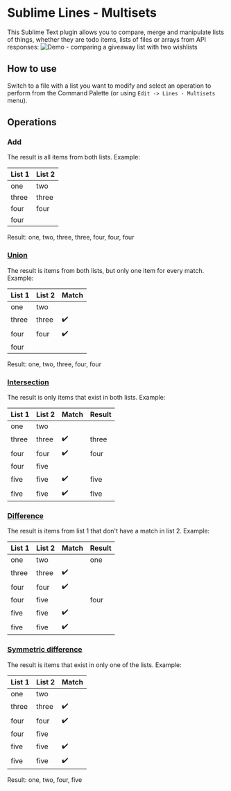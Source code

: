 # Sublime Lines - Multisets
This Sublime Text plugin allows you to compare, merge and manipulate lists of things,
whether they are todo items, lists of files or arrays from API responses:
![Demo - comparing a giveaway list with two wishlists](https://github.com/heldev/sublime-lines-multisets/raw/master/demo-giveaway-list.gif)

## How to use
Switch to a file with a list you want to modify and select an operation to perform from the Command Palette
(or using `Edit -> Lines - Multisets` menu).
## Operations
### Add
The result is all items from both lists. Example:

List 1 | List 2 
-------|-------
one | two
three | three
four | four
four |

Result: one, two, three, three, four, four, four

### [Union](https://en.wikipedia.org/wiki/Set_(mathematics)#Unions)
The result is items from both lists, but only one item for every match. Example:

List 1 | List 2 | Match 
-------|--------|------
one | two |
three | three | :heavy_check_mark:
four | four | :heavy_check_mark:
four |  |

Result: one, two, three, four, four

### [Intersection](https://en.wikipedia.org/wiki/Set_(mathematics)#Intersections)
The result is only items that exist in both lists. Example:

List 1 | List 2 | Match | Result
-------|--------|-------|-------
one | two | |
three | three | :heavy_check_mark: | three
four | four | :heavy_check_mark: | four
four | five | |
five | five | :heavy_check_mark: | five
five | five | :heavy_check_mark: | five

### [Difference](https://en.wikipedia.org/wiki/Complement_(set_theory))
The result is items from list 1 that don't have a match in list 2. Example:

List 1 | List 2 | Match | Result
-------|--------|-------|-------
one | two | | one
three | three | :heavy_check_mark: |
four | four | :heavy_check_mark: | 
four | five | | four
five | five | :heavy_check_mark: |
five | five | :heavy_check_mark: |

### [Symmetric difference](https://en.wikipedia.org/wiki/Symmetric_difference)
The result is items that exist in only one of the lists. Example:

List 1 | List 2 | Match 
-------|--------|------
one | two |
three | three | :heavy_check_mark:
four | four | :heavy_check_mark:
four | five | 
five | five | :heavy_check_mark:
five | five | :heavy_check_mark:

Result: one, two, four, five
